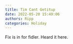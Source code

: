 ```yaml
---
title: Tim Cant Getitup
date: 2022-05-20 15:49:06
authors: Ripp
categories: Holiday
---
```


 Fix is in for fidler.
Heard it here.